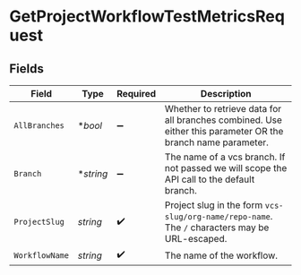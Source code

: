 # GetProjectWorkflowTestMetricsRequest


## Fields

| Field                                                                                                       | Type                                                                                                        | Required                                                                                                    | Description                                                                                                 |
| ----------------------------------------------------------------------------------------------------------- | ----------------------------------------------------------------------------------------------------------- | ----------------------------------------------------------------------------------------------------------- | ----------------------------------------------------------------------------------------------------------- |
| `AllBranches`                                                                                               | **bool*                                                                                                     | :heavy_minus_sign:                                                                                          | Whether to retrieve data for all branches combined. Use either this parameter OR the branch name parameter. |
| `Branch`                                                                                                    | **string*                                                                                                   | :heavy_minus_sign:                                                                                          | The name of a vcs branch. If not passed we will scope the API call to the default branch.                   |
| `ProjectSlug`                                                                                               | *string*                                                                                                    | :heavy_check_mark:                                                                                          | Project slug in the form `vcs-slug/org-name/repo-name`. The `/` characters may be URL-escaped.              |
| `WorkflowName`                                                                                              | *string*                                                                                                    | :heavy_check_mark:                                                                                          | The name of the workflow.                                                                                   |